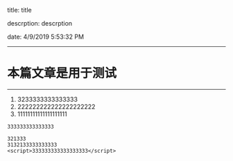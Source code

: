 title: title

descrption: descrption

date: 4/9/2019 5:53:32 PM
  
-----


# 本篇文章是用于测试 #

---

1. 3233333333333333
2. 222222222222222222222
3. 11111111111111111111

`333333333333333`

	321333
	3132133333333333
	<script>333333333333333333</script>